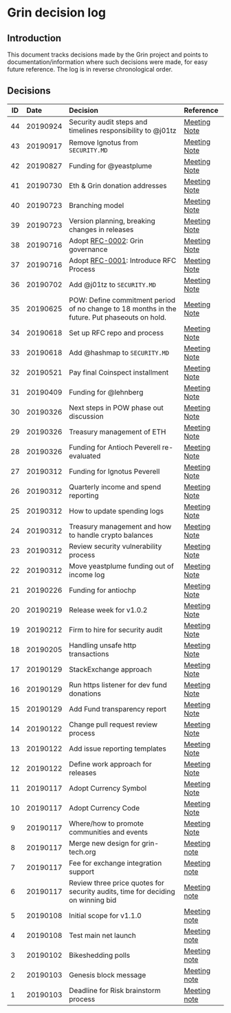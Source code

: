 # Grin decision log

## Introduction
This document tracks decisions made by the Grin project and points to documentation/information where such decisions were made, for easy future reference. The log is in reverse chronological order.

## Decisions

ID | Date | Decision | Reference |
|---|:---|:---|:---|
44 | 20190924 | Security audit steps and timelines responsibility to @j01tz  | [Meeting Note](notes/20190924-meeting-governance.md#decision-security-report-publication)
43 | 20190917 | Remove Ignotus from `SECURITY.MD`  | [Meeting Note](notes/20190917-meeting-development.md#decision-removing-ignotus-from-security-disclosure-contacts)
42 | 20190827 | Funding for @yeastplume | [Meeting Note](notes/20190827-meeting-governance.md#31-decision-yeastplume-request-for-funding)
41 | 20190730 | Eth & Grin donation addresses  | [Meeting Note](notes/20190730-meeting-governance.md#decision-grineth-donation-setup)
40 | 20190723 | Branching model  | [Meeting Note](notes/20190723-meeting-development.md#decision-branching-model)
39 | 20190723 | Version planning, breaking changes in releases  | [Meeting Note](notes/20190723-meeting-development.md#decision-breaking-changes-in-releases)
38 | 20190716 | Adopt [RFC-0002](https://github.com/mimblewimble/grin-rfcs/blob/master/text/0002-grin-governance.md): Grin governance  | [Meeting Note](notes/20190716-meeting-governance.md#decision-establish-sub-teams)
37 | 20190716 | Adopt [RFC-0001](https://github.com/mimblewimble/grin-rfcs/blob/master/text/0001-rfc-process.md): Introduce RFC Process  | [Meeting Note](notes/20190716-meeting-governance.md#decision-introduce-rfc-process)
36 | 20190702 | Add @j01tz to `SECURITY.MD`  | [Meeting Note](notes/20190702-meeting-governance.md#decision-add-j01tz-to-securitymd)
35 | 20190625 | POW: Define commitment period of no change to 18 months in the future. Put phaseouts on hold. | [Meeting Note](notes/20190625-meeting-development.md#decision-putting-phaseouts-on-hold)
34 | 20190618 | Set up RFC repo and process  | [Meeting Note](notes/20190618-meeting-governance.md#decision-set-up-rfc-repo-and-process)
33 | 20190618 | Add @hashmap to `SECURITY.MD`  | [Meeting Note](notes/20190618-meeting-governance.md#decision-add-hashmap-to-securitymd)
32 | 20190521 | Pay final Coinspect installment  | [Meeting Note](notes/20190521-meeting-governance.md#decision-coinspect-payment)
31 | 20190409 | Funding for @lehnberg | [Meeting Note](notes/20190409-meeting-governance.md#decision-lehnberg-funding)
30 | 20190326 | Next steps in POW phase out discussion | [Meeting Note](notes/20190326-meeting-governance.md#decision-next-steps-regarding-phase-out-discussion)
29 | 20190326 | Treasury management of ETH | [Meeting Note](notes/20190326-meeting-governance.md#decision-treasury-management-of-eth)
28 | 20190326 | Funding for Antioch Peverell re-evaluated | [Meeting Note](notes/20190326-meeting-governance.md#decision-antiochp-funding-re-evaluation)
27 | 20190312 | Funding for Ignotus Peverell  | [Meeting Note](notes/20190312-meeting-governance.md#decision-funding-for-ignotus-peverell) 
26 | 20190312 | Quarterly income and spend reporting  | [Meeting Note](notes/20190312-meeting-governance.md#54-decision-reporting) 
25 | 20190312 | How to update spending logs  | [Meeting Note](notes/20190312-meeting-governance.md#53-decision-updating-income-spending-logs) 
24 | 20190312 | Treasury management and how to handle crypto balances  | [Meeting Note](notes/20190312-meeting-governance.md#decision-treasury-management) 
23 | 20190312 | Review security vulnerability process | [Meeting Note](notes/20190312-meeting-governance.md#decision-review-our-security-vulnerability-process)
22 | 20190312 | Move yeastplume funding out of income log | [Meeting Note](notes/20190312-meeting-governance.md#decision-move-out-yeastplume-funding-from-income_log)
21 | 20190226 | Funding for antiochp | [Meeting Note](notes/20190226-meeting-governance.md#decision-fundingfor-antioch-peverell)
20 | 20190219 | Release week for v1.0.2 | [Meeting Note](notes/20190219-meeting-development.md#decision-v102) |
19 | 20190212 | Firm to hire for security audit | [Meeting Note](notes/20190212-meeting-governance.md#decision-security-audit-firm) |
18 | 20190205 | Handling unsafe http transactions | [Meeting Note](https://github.com/mimblewimble/grin-pm/blob/master/notes/20190205-meeting-development.md#decision-approach-for-http-transactions-in-grin-wallet) |
17 | 20190129 | StackExchange approach | [Meeting Note](https://github.com/mimblewimble/grin-pm/blob/master/notes/20190129-meeting-governance.md#decision-stackexchange-approach) |
16 | 20190129 | Run https listener for dev fund donations | [Meeting Note](https://github.com/mimblewimble/grin-pm/blob/master/notes/20190129-meeting-governance.md#52-decision-donation-addresses)
15 | 20190129 | Add Fund transparency report | [Meeting Note](https://github.com/mimblewimble/grin-pm/blob/master/notes/20190129-meeting-governance.md#decision-fund-transparency-report)
14 | 20190122| Change pull request review process | [Meeting Note](https://github.com/mimblewimble/grin-pm/blob/master/notes/20190122-meeting-development.md#81-decision-pull-request-reviews) |
13 | 20190122| Add issue reporting templates | [Meeting Note](https://github.com/mimblewimble/grin-pm/blob/master/notes/20190122-meeting-development.md#decision-add-issue-reporting-templates) |
12 | 20190122| Define work approach for releases | [Meeting Note](https://github.com/mimblewimble/grin-pm/blob/master/notes/20190122-meeting-development.md#decision-define-approach-for-releases)
11 | 20190117| Adopt Currency Symbol | [Meeting Note](https://github.com/mimblewimble/grin-pm/blob/master/notes/20190117-meeting-governance.md#102-currency-symbol) |
10 | 20190117| Adopt Currency Code | [Meeting Note](https://github.com/mimblewimble/grin-pm/blob/master/notes/20190117-meeting-governance.md#101-currency-code) |
9 | 20190117| Where/how to promote communities and events | [Meeting Note](https://github.com/mimblewimble/grin-pm/blob/master/notes/20190117-meeting-governance.md#decision-managing-chat-channels) |
8 | 20190117| Merge new design for grin-tech.org | [Meeting note](https://github.com/mimblewimble/grin-pm/blob/master/notes/20190117-meeting-governance.md#decision-update-to-website-design) |
7 | 20190117| Fee for exchange integration support |[Meeting note](https://github.com/mimblewimble/grin-pm/blob/master/notes/20190117-meeting-governance.md#decision-exchange-integration-support-rate) |
6 | 20190117| Review three price quotes for security audits, time for deciding on winning bid | [Meeting note](https://github.com/mimblewimble/grin-pm/blob/master/notes/20190117-meeting-governance.md#decision-how-to-settle-on-auditor) |
5 | 20190108 | Initial scope for v1.1.0 | [Meeting note](https://github.com/mimblewimble/grin-pm/blob/master/notes/20190108-meeting-development.md#5-post-mainnet-planning)
4 | 20190108 | Test main net launch | [Meeting note](https://github.com/mimblewimble/grin-pm/blob/master/notes/20190108-meeting-development.md#45-mainnet-launch-dry-run)
3 |20190102 | Bikeshedding polls | [Meeting note](https://github.com/mimblewimble/grin-pm/blob/master/notes/20190103-meeting-governance.md#92-bikeshedding)
2 | 20190103 | Genesis block message | [Meeting note](https://github.com/mimblewimble/grin-pm/blob/master/notes/20190103-meeting-governance.md#921-genesis-message)
1 | 20190103 | Deadline for Risk brainstorm process | [Meeting note](https://github.com/mimblewimble/grin-pm/blob/master/notes/20190103-meeting-governance.md#decision-2)